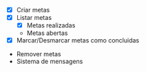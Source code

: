 - [x] Criar metas
- [x] Listar metas
    - [x] Metas realizadas
    - Metas abertas
- [x] Marcar/Desmarcar metas como concluidas
- Remover metas
- Sistema de mensagens